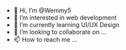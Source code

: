 - 👋 Hi, I’m @Wemmy5
- 👀 I’m interested in web development
- 🌱 I’m currently learning UI/UX Design
- 💞️ I’m looking to collaborate on ...
- 📫 How to reach me ...

<!---
Wemmy5/Wemmy5 is a ✨ special ✨ repository because its `README.md` (this file) appears on your GitHub profile.
You can click the Preview link to take a look at your changes.
--->
